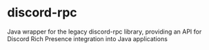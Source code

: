 # discord-rpc
Java wrapper for the legacy discord-rpc library, providing an API for Discord Rich Presence integration into Java applications

